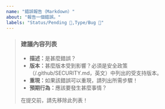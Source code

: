 ```yaml
---
name: "錯誤報告（Markdown）"
about: "報告一個錯誤。"
labels: "Status/Pending 🔵,Type/Bug 🐛"
---
```

> ### 建議內容列表
>
> - <b>描述：</b>是甚麼錯誤？
> - <b>版本：</b>甚麼版本受到影響？必須是安全政策（/.github/SECURITY.md，英文）中列出的受支持版本。
> - <b>重現：</b>如果該錯誤可以重現，請列出所需步驟！
> - <b>預期行為：</b>應該要發生甚麼事情？
>
> 在提交前，請先移除此列表！
